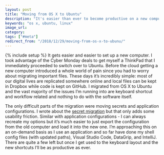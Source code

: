 ```yaml
---
layout: post
title: "Moving from OS X to Ubuntu"
description: "It's easier than ever to become productive on a new computer - even if it's changing operating systems."
keywords: "os x, ubuntu, linux"
image_url:
category:
tags: ["#meta"]
redirect_from: "/2018/12/29/moving-from-os-x-to-ubunu/"
---
```

{% include setup %}
It gets easier and easier to set up a new computer. I took advantage of the Cyber Monday deals to get myself a ThinkPad that I immediately proceeded to switch over to Ubuntu. Before the cloud getting a new computer introduced a whole world of pain since you had to worry about migrating important files. These days it’s incredibly simple: most of our digital lives are replicated somewhere online and local files can be kept in Dropbox while code is kept on GitHub. I migrated from OS X to Ubuntu and the vast majority of the issues I’m running into are keyboard shortcut and workflow related and nothing to do with the software itself.

The only difficult parts of the migration were moving secrets and application configurations. I wrote about the [secret migration](/2018/12/26/secret-management-across-computers/) but that only adds some usability friction. Similar with application configurations - I can always recreate my options but it’s much easier to just export the configuration from the old computer and load it into the new one. I’m approaching this on an on-demand basis as I use an application and so far have done my shell config files (with updated paths), Visual Studio Code, DataGrip, and IntelliJ. There are quite a few left but once I get used to the keyboard layout and the new shortcuts I’ll be as productive as ever.
